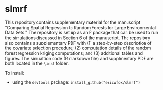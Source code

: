 # slmrf

This repository contains supplementary material for the manuscript "Comparing Spatial Regression to Random Forests for Large Environmental Data Sets."  The repository is set up as an R package that can be used to run the simulations discussed in Section 6 of the manuscript.  The repository also contains a supplementary PDF with (1) a step-by-step description of the covariate selection procedure; (2) computation details of the random forest regression kriging computations; and (3) additional tables and figures.  The simualtion code (R markdown file) and supplmentary PDF are both located in the `\inst` folder.

To install:

* using the `devtools` package: `install_github("ericwfox/slmrf")`
